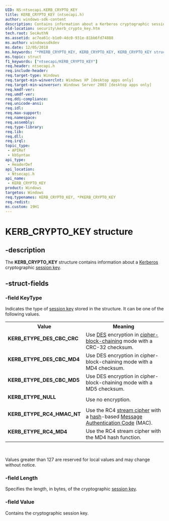 ```yaml
---
UID: NS:ntsecapi.KERB_CRYPTO_KEY
title: KERB_CRYPTO_KEY (ntsecapi.h)
author: windows-sdk-content
description: Contains information about a Kerberos cryptographic session key.
old-location: security\kerb_crypto_key.htm
tech.root: SecAuthN
ms.assetid: ac7ea61c-b1e0-4dc0-931e-81bb6fd74888
ms.author: windowssdkdev
ms.date: 12/05/2018
ms.keywords: "*PKERB_CRYPTO_KEY, KERB_CRYPTO_KEY, KERB_CRYPTO_KEY structure [Security], KERB_ETYPE_DES_CBC_CRC, KERB_ETYPE_DES_CBC_MD4, KERB_ETYPE_DES_CBC_MD5, KERB_ETYPE_NULL, KERB_ETYPE_RC4_HMAC_NT, KERB_ETYPE_RC4_MD4, PKERB_CRYPTO_KEY, PKERB_CRYPTO_KEY structure pointer [Security], _lsa_kerb_crypto_key, ntsecapi/KERB_CRYPTO_KEY, ntsecapi/PKERB_CRYPTO_KEY, security.kerb_crypto_key"
ms.topic: struct
f1_keywords: ["ntsecapi/KERB_CRYPTO_KEY"]
req.header: ntsecapi.h
req.include-header: 
req.target-type: Windows
req.target-min-winverclnt: Windows XP [desktop apps only]
req.target-min-winversvr: Windows Server 2003 [desktop apps only]
req.kmdf-ver: 
req.umdf-ver: 
req.ddi-compliance: 
req.unicode-ansi: 
req.idl: 
req.max-support: 
req.namespace: 
req.assembly: 
req.type-library: 
req.lib: 
req.dll: 
req.irql: 
topic_type:
 - APIRef
 - kbSyntax
api_type:
 - HeaderDef
api_location:
 - Ntsecapi.h
api_name:
 - KERB_CRYPTO_KEY
product: Windows
targetos: Windows
req.typenames: KERB_CRYPTO_KEY, *PKERB_CRYPTO_KEY
req.redist: 
ms.custom: 19H1
---
```


# KERB_CRYPTO_KEY structure


## -description


The <b>KERB_CRYPTO_KEY</b> structure contains information about a <a href="https://docs.microsoft.com/windows/desktop/SecGloss/k-gly">Kerberos</a> cryptographic <a href="https://docs.microsoft.com/windows/desktop/SecGloss/s-gly">session key</a>.


## -struct-fields




### -field KeyType

Indicates the type of <a href="https://docs.microsoft.com/windows/desktop/SecGloss/s-gly">session key</a> stored in the structure. It can be one of the following values.

<table>
<tr>
<th>Value</th>
<th>Meaning</th>
</tr>
<tr>
<td width="40%"><a id="KERB_ETYPE_DES_CBC_CRC"></a><a id="kerb_etype_des_cbc_crc"></a><dl>
<dt><b>KERB_ETYPE_DES_CBC_CRC</b></dt>
</dl>
</td>
<td width="60%">
Use <a href="https://docs.microsoft.com/windows/desktop/SecGloss/d-gly">DES</a> encryption in <a href="https://docs.microsoft.com/windows/desktop/SecGloss/c-gly">cipher-block-chaining</a> mode with a CRC-32 checksum.

</td>
</tr>
<tr>
<td width="40%"><a id="KERB_ETYPE_DES_CBC_MD4"></a><a id="kerb_etype_des_cbc_md4"></a><dl>
<dt><b>KERB_ETYPE_DES_CBC_MD4</b></dt>
</dl>
</td>
<td width="60%">
Use DES encryption in cipher-block-chaining mode with a MD4 checksum.

</td>
</tr>
<tr>
<td width="40%"><a id="KERB_ETYPE_DES_CBC_MD5"></a><a id="kerb_etype_des_cbc_md5"></a><dl>
<dt><b>KERB_ETYPE_DES_CBC_MD5</b></dt>
</dl>
</td>
<td width="60%">
Use DES encryption in cipher-block-chaining mode with a MD5 checksum.

</td>
</tr>
<tr>
<td width="40%"><a id="KERB_ETYPE_NULL"></a><a id="kerb_etype_null"></a><dl>
<dt><b>KERB_ETYPE_NULL</b></dt>
</dl>
</td>
<td width="60%">
Use no encryption.

</td>
</tr>
<tr>
<td width="40%"><a id="KERB_ETYPE_RC4_HMAC_NT"></a><a id="kerb_etype_rc4_hmac_nt"></a><dl>
<dt><b>KERB_ETYPE_RC4_HMAC_NT</b></dt>
</dl>
</td>
<td width="60%">
Use the RC4 <a href="https://docs.microsoft.com/windows/desktop/SecGloss/s-gly">stream cipher</a> with a <a href="https://docs.microsoft.com/windows/desktop/SecGloss/h-gly">hash</a>-based <a href="https://docs.microsoft.com/windows/desktop/SecGloss/m-gly">Message Authentication Code</a> (MAC).

</td>
</tr>
<tr>
<td width="40%"><a id="KERB_ETYPE_RC4_MD4"></a><a id="kerb_etype_rc4_md4"></a><dl>
<dt><b>KERB_ETYPE_RC4_MD4</b></dt>
</dl>
</td>
<td width="60%">
Use the RC4 stream cipher with the MD4 hash function.

</td>
</tr>
</table>
 

Values greater than 127 are reserved for local values and may change without notice.


### -field Length

Specifies the length, in bytes, of the cryptographic <a href="https://docs.microsoft.com/windows/desktop/SecGloss/s-gly">session key</a>.


### -field Value

Contains the cryptographic session key.

